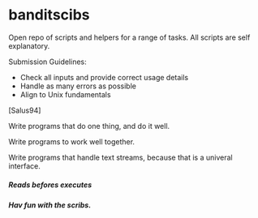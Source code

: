 # banditscibs

Open repo of scripts and helpers for a range of tasks.
All scripts are self explanatory.

Submission Guidelines:

- Check all inputs and provide correct usage details
- Handle as many errors as possible
- Align to Unix fundamentals

[Salus94]

Write programs that do one thing, and do it well.

Write programs to work well together.

Write programs that handle text streams, because that is a univeral interface.


##### Reads befores executes
##### Hav fun with the scribs.
